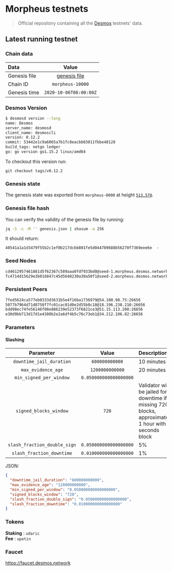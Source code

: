 # Morpheus testnets
> Official repository containing all the [Desmos](https://github.com/desmos-labs/desmos) testnets' data.

## Latest running testnet

### Chain data
| Data | Value | 
| :--- | :---: |
| Genesis file |  [genesis file](genesis.json) |
| Chain ID | `morpheus-10000` |
| Genesis time | `2020-10-06T06:00:00Z` |

### Desmos Version
```sh
$ desmosd version --long
name: Desmos
server_name: desmosd
client_name: desmoscli
version: 0.12.2
commit: 53442e1c9a6065a7b1fc8eacbb03011fbbe48128
build_tags: netgo ledger
go: go version go1.15.2 linux/amd64
```

To checkout this version run: 

```
git checkout tags/v0.12.2
```

### Genesis state
The genesis state was exported from `morpheus-8000` at height [`513,570`](https://morpheus-8000.desmos.network/blocks/513570).

### Genesis file hash
You can verify the validity of the genesis file by running:

```sh
jq -S -c -M '' genesis.json | shasum -a 256
```

It should return: 

```
40541a1a1d3479f55b2c1ef0b217dcbb801fe5d044789688b56270f7369eee6e  -
```

### Seed Nodes
```sh
cd4612957461881d5f62367c589aaa0fdf933bd8@seed-1.morpheus.desmos.network:26656
fc4714d15629e3b016847c45d5648230a30a50f1@seed-2.morpheus.desmos.network:26656
```

### Persistent Peers
```sh
7fed5624ca577eb0333d3631b5e4f16ba1736979@54.180.98.75:26656
5077b7964d71d8758f7fc01cac01d0e2d55b8c18@18.196.238.210:26656
bdd98ec74fe56146f08e886239e52373f6821ce3@51.15.113.208:26656
e30d9bb713d17d1e4380b2e2a6df4b5c76c73eb1@34.212.106.82:26656
```

### Parameters

#### Slashing
| Parameter | Value | Description |
| :-------: | :---: | :---------- |
| `downtime_jail_duration` | `600000000000` | 10 minutes |
| `max_evidence_age` |  `1200000000000` | 20 minutes |
| `min_signed_per_window` |  `0.050000000000000000` | |
| `signed_blocks_window` |  `720` | Validator will be jailed for downtime if  missing 720 blocks, approximately 1 hour with 5 seconds block |
| `slash_fraction_double_sign` |  `0.050000000000000000` | 5% | 
| `slash_fraction_downtime` |  `0.010000000000000000` | 1% |

JSON:
```json
{
  "downtime_jail_duration": "600000000000",
  "max_evidence_age": "120000000000",
  "min_signed_per_window": "0.050000000000000000",
  "signed_blocks_window": "720",
  "slash_fraction_double_sign": "0.050000000000000000",
  "slash_fraction_downtime": "0.010000000000000000"
}
```

### Tokens
__Staking__ : `udaric` \
__Fee__ : `upotin`

### Faucet
https://faucet.desmos.network
